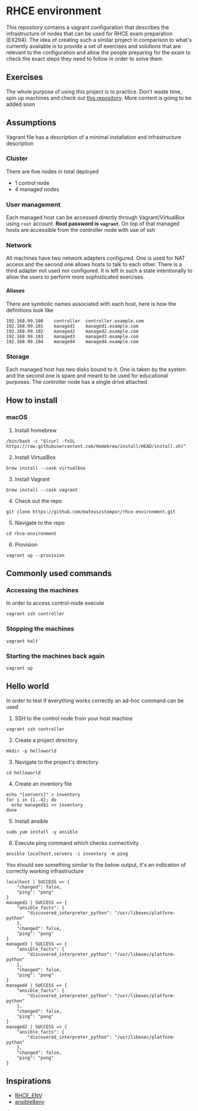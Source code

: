# RHCE environment
This repository contains a vagrant configuration that describes the infrastructure of nodes that can be used for RHCE exam preparation (EX294). The idea of creating such a similar project in comparison to what's currently available is to provide a set of exercises and solutions that are relevant to the configuration and allow the people preparing for the exam to check the exact steps they need to follow in order to solve them

## Exercises 
The whole purpose of using this project is to practice. Don't waste time, spin up machines and check out [this repository](https://github.com/mateuszstompor/rhce-ex294-exam). More content is going to be added soon 

## Assumptions
Vagrant file has a description of a minimal installation and infrastructure description

### Cluster
There are five nodes in total deployed
* 1 control node
* 4 managed nodes

### User management
Each managed host can be accessed directly through Vagrant/VirtualBox using `root` account. **Root password is `vagrant`**. On top of that managed hosts are accessible from the controller node with use of ssh

### Network
All machines have two network adapters configured. One is used for NAT access and the second one allows hosts to talk to each other. There is a third adapter not used nor configured. It is left in such a state intentionally to allow the users to perform more sophisticated exercises.

#### Aliases
There are symbolic names associated with each host, here is how the definitions look like
```
192.168.99.100    controller  controller.example.com
192.168.99.101    managed1    managed1.example.com
192.168.99.102    managed2    managed2.example.com
192.168.99.103    managed3    managed3.example.com
192.168.99.104    managed4    managed4.example.com
```

### Storage
Each managed host has two disks bound to it. One is taken by the system and the second one is spare and meant to be used for educational purposes. The controller node has a single drive attached

## How to install
### macOS
1. Install homebrew
```
/bin/bash -c "$(curl -fsSL https://raw.githubusercontent.com/Homebrew/install/HEAD/install.sh)"
```
2. Install VirtualBox
```
brew install --cask virtualbox
```

3. Install Vagrant
```
brew install --cask vagrant
```

4. Check out the repo
```
git clone https://github.com/mateuszstompor/rhce-environment.git
```

5. Navigate to the repo
```
cd rhce-environment
```

6. Provision
```
vagrant up --provision
``` 

## Commonly used commands
### Accessing the machines
In order to access control-node execute
```
vagrant ssh controller
```

### Stopping the machines
```
vagrant halt
```

### Starting the machines back again
```
vagrant up
```

## Hello world
In order to test if everything works correctly an ad-hoc command can be used
1. SSH to the control node from your host machine
```
vagrant ssh controller
```

2. Create a project directory
```
mkdir -p helloworld
```
3. Navigate to the project's directory
```
cd helloworld
```

4. Create an inventory file
```
echo "[servers]" > inventory
for i in {1..4}; do
  echo managed$i >> inventory
done
```

5. Install ansible
```
sudo yum install -y ansible
```

6. Execute ping command which checks connectivity
```
ansible localhost,servers -i inventory -m ping
```
You should see something similar to the below output, it's an indication of correctly working infrastructure
```
localhost | SUCCESS => {
    "changed": false,
    "ping": "pong"
}
managed1 | SUCCESS => {
    "ansible_facts": {
        "discovered_interpreter_python": "/usr/libexec/platform-python"
    },
    "changed": false,
    "ping": "pong"
}
managed3 | SUCCESS => {
    "ansible_facts": {
        "discovered_interpreter_python": "/usr/libexec/platform-python"
    },
    "changed": false,
    "ping": "pong"
}
managed4 | SUCCESS => {
    "ansible_facts": {
        "discovered_interpreter_python": "/usr/libexec/platform-python"
    },
    "changed": false,
    "ping": "pong"
}
managed2 | SUCCESS => {
    "ansible_facts": {
        "discovered_interpreter_python": "/usr/libexec/platform-python"
    },
    "changed": false,
    "ping": "pong"
}
```

## Inspirations
* [RHCE_ENV](https://github.com/theJaxon/RHCE_ENV)
* [ansible8env](https://github.com/rdbreak/ansible8env)
